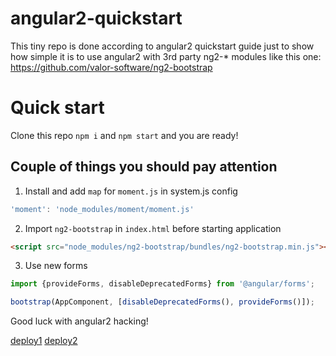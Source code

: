 # angular2-quickstart

This tiny repo is done according to angular2 quickstart guide
just to show how simple it is to use angular2 with 3rd party ng2-* modules
like this one: https://github.com/valor-software/ng2-bootstrap

# Quick start

Clone this repo
`npm i` and `npm start` and you are ready!

## Couple of things you should pay attention
1. Install and add `map` for `moment.js` in system.js config
  ```js
  'moment': 'node_modules/moment/moment.js'
  ```

2. Import `ng2-bootstrap` in `index.html` before starting application
  ```html
  <script src="node_modules/ng2-bootstrap/bundles/ng2-bootstrap.min.js"></script>
  ```

3. Use new forms
  ```js
  import {provideForms, disableDeprecatedForms} from '@angular/forms';
  
  bootstrap(AppComponent, [disableDeprecatedForms(), provideForms()]);
  ```

Good luck with angular2 hacking!

[deploy1](http://stackoverflow.com/questions/34614743/how-to-prepare-release-version-with-systemjs-and-gulp)
[deploy2](http://stackoverflow.com/questions/36285064/how-do-i-actually-deploy-an-angular-2-typescript-systemjs-app)
